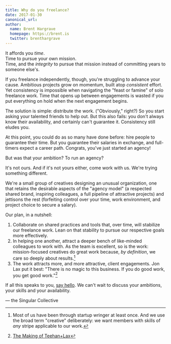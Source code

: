 ```yaml
---
title: Why do you freelance?
date: 2017-01-30
canonical_url:
author:
  name: Brent Hargrave
  homepage: https://brent.is
  twitter: brenthargrave
---
```


It affords you *time*.	
Time to pursue your own mission.	
Time, and the *integrity* to pursue that mission instead of committing years to someone else's.

If you freelance independently, though, you're struggling to advance your cause. Ambitious projects grow on momentum, built atop *consistent* effort. Yet consistency is impossible when navigating the "feast or famine" of solo freelance work. Time that opens up between engagements is wasted if you put everything on hold when the next engagement begins.

The solution is simple: distribute the work. ("Obviously," right?) So you start asking your talented friends to help out. But this also fails: you don't always know their availability, and certainly can't guarantee it. Consistency still eludes you.

At this point, you could do as so many have done before: hire people to guarantee their time. But you guarantee their salaries in exchange, and full-timers expect a career path. Congrats, you've just started an agency!

But was that your ambition? To run an agency?

It's not ours. And if it's not yours either, come work with us. We're trying something different.

We're a small group of creatives designing an unusual organization, one that retains the desirable aspects of the "agency model" (a respected shared brand, inspiring colleagues, a full pipeline of attractive projects) and jettisons the rest (forfeiting control over your time, work environment, and project choice to secure a salary).

Our plan, in a nutshell:

1. Collaborate on shared practices and tools that, over time, will stabilize our freelance work. Lean on that stability to pursue our respective goals more effectively.
1. In helping one another, attract a deeper bench of like-minded colleagues to work with. As the team is excellent, so is the work: mission-focused creatives do great work because, *by definition*, we care so deeply about results.[^us]
1. The work attracts more, and more attractive, client engagements. Jon Lax put it best: "There is no magic to this business. If you do good work, you get good work."[^lax]

If all this speaks to you, [say hello](mailto:everyone@singularcollective.co). We can't wait to discuss your ambitions, your skills and your availability.


— the Singular Collective

[^us]: Most of us have been through startup wringer at least once. And we use the broad term "creative" deliberately: we want members with skills of *any* stripe applicable to our work.

[^lax]: [The Making of Teehan+Lax](http://www.teehanlax.com/story/teehan-lax)